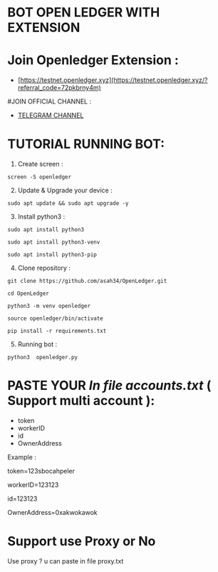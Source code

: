 # BOT OPEN LEDGER WITH EXTENSION

# Join Openledger Extension :
* [https://testnet.openledger.xyz](https://testnet.openledger.xyz/?referral_code=72pkbrny4m)

#JOIN OFFICIAL CHANNEL :

* [TELEGRAM CHANNEL](https://t.me/coinbreeze_web3)

# TUTORIAL RUNNING BOT:

1. Create screen :
```
screen -S openledger
```

2. Update & Upgrade your device :
```
sudo apt update && sudo apt upgrade -y
```

3. Install python3 :
```
sudo apt install python3
```
```
sudo apt install python3-venv
```
```
sudo apt install python3-pip
```

4. Clone repository :
```
git clone https://github.com/asah34/OpenLedger.git
```
```
cd OpenLedger
```
```
python3 -m venv openledger
```
```
source openledger/bin/activate
```
```
pip install -r requirements.txt
```

5. Running bot :
```
python3  openledger.py
```


# PASTE YOUR *In file accounts.txt* ( Support multi account ):
- token
- workerID
- id
- OwnerAddress

Example :

token=123sbocahpeler

workerID=123123

id=123123

OwnerAddress=0xakwokawok



# Support use Proxy or No

Use proxy ? u can paste in file proxy.txt



